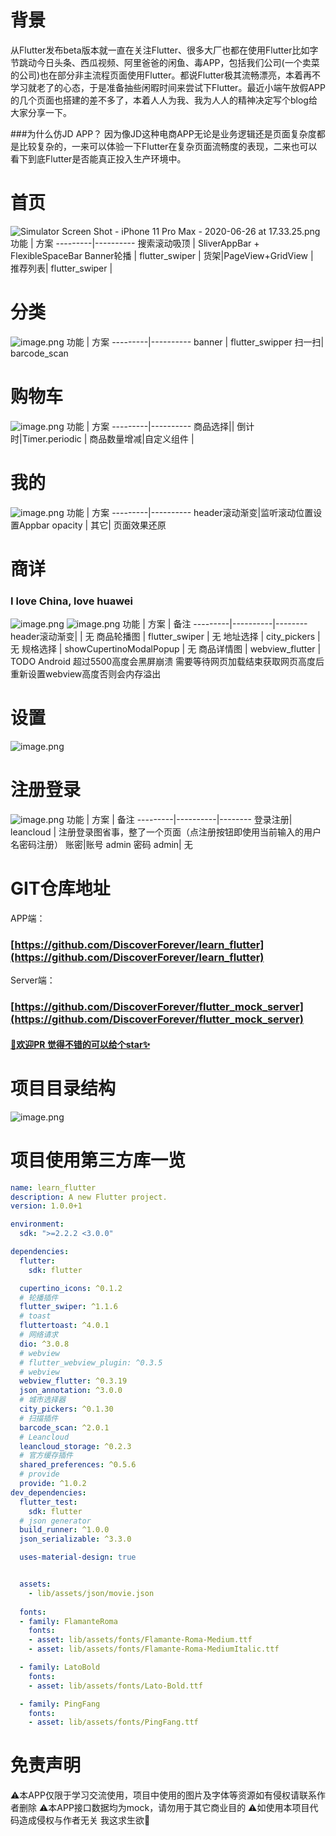 # 背景
从Flutter发布beta版本就一直在关注Flutter、很多大厂也都在使用Flutter比如字节跳动今日头条、西瓜视频、阿里爸爸的闲鱼、毒APP，包括我们公司(一个卖菜的公司)也在部分非主流程页面使用Flutter。都说Flutter极其流畅漂亮，本着再不学习就老了的心态，于是准备抽些闲暇时间来尝试下Flutter。最近小端午放假APP的几个页面也搭建的差不多了，本着人人为我、我为人人的精神决定写个blog给大家分享一下。

###为什么仿JD APP？
因为像JD这种电商APP无论是业务逻辑还是页面复杂度都是比较复杂的，一来可以体验一下Flutter在复杂页面流畅度的表现，二来也可以看下到底Flutter是否能真正投入生产环境中。

# 首页
![Simulator Screen Shot - iPhone 11 Pro Max - 2020-06-26 at 17.33.25.png](https://upload-images.jianshu.io/upload_images/11287122-67cdc04060b3e11f.png?imageMogr2/auto-orient/strip%7CimageView2/2/w/300) 
功能 | 方案 
---------|----------
 搜索滚动吸顶 | SliverAppBar + FlexibleSpaceBar 
 Banner轮播 | flutter_swiper | 
 货架|PageView+GridView |  
 推荐列表| flutter_swiper |  

# 分类
![image.png](https://upload-images.jianshu.io/upload_images/11287122-01146d27776a5ff0.png?imageMogr2/auto-orient/strip%7CimageView2/2/w/300)
功能 | 方案 
---------|----------
 banner | flutter_swipper
 扫一扫| barcode_scan

# 购物车
![image.png](https://upload-images.jianshu.io/upload_images/11287122-e13f608f7c6f8f93.png?imageMogr2/auto-orient/strip%7CimageView2/2/w/300)
功能 | 方案
---------|----------
 商品选择|| 
 倒计时|Timer.periodic | 
 商品数量增减|自定义组件 | 
# 我的
![image.png](https://upload-images.jianshu.io/upload_images/11287122-be12aa8619616eb3.png?imageMogr2/auto-orient/strip%7CimageView2/2/w/300)
功能 | 方案
---------|----------
 header滚动渐变|监听滚动位置设置Appbar opacity | 
 其它| 页面效果还原 

# 商详
### I love China, love huawei
![image.png](https://upload-images.jianshu.io/upload_images/11287122-e2e898be0fe1f0e2.png?imageMogr2/auto-orient/strip%7CimageView2/2/w/300)
![image.png](https://upload-images.jianshu.io/upload_images/11287122-03d852633e8ce61e.png?imageMogr2/auto-orient/strip%7CimageView2/2/w/300)
功能 | 方案 | 备注
---------|----------|--------
 header滚动渐变| | 无
 商品轮播图 | flutter_swiper | 无
 地址选择 | city_pickers | 无
 规格选择 | showCupertinoModalPopup | 无
 商品详情图 | webview_flutter | TODO Android 超过5500高度会黑屏崩溃 需要等待网页加载结束获取网页高度后重新设置webview高度否则会内存溢出

# 设置
![image.png](https://upload-images.jianshu.io/upload_images/11287122-283f81c93803ae2c.png?imageMogr2/auto-orient/strip%7CimageView2/2/w/400)

# 注册登录


![image.png](https://upload-images.jianshu.io/upload_images/11287122-e6a6476ea1166ca0.png?imageMogr2/auto-orient/strip%7CimageView2/2/w/400)
功能 | 方案 | 备注
---------|----------|--------
 登录注册| leancloud | 注册登录图省事，整了一个页面（点注册按钮即使用当前输入的用户名密码注册）
账密|账号 admin 密码 admin| 无



# GIT仓库地址
APP端：
### [https://github.com/DiscoverForever/learn_flutter](https://github.com/DiscoverForever/learn_flutter)
Server端：
### [https://github.com/DiscoverForever/flutter_mock_server](https://github.com/DiscoverForever/flutter_mock_server)
#### [👏欢迎PR 觉得不错的可以给个star✨](https://github.com/DiscoverForever/learn_flutter)

# 项目目录结构
![image.png](https://upload-images.jianshu.io/upload_images/11287122-f05d9c3aecaa1242.png?imageMogr2/auto-orient/strip%7CimageView2/2/w/200)

 # 项目使用第三方库一览
```yaml
name: learn_flutter
description: A new Flutter project.
version: 1.0.0+1

environment:
  sdk: ">=2.2.2 <3.0.0"

dependencies:
  flutter:
    sdk: flutter

  cupertino_icons: ^0.1.2
  # 轮播插件
  flutter_swiper: ^1.1.6
  # toast
  fluttertoast: ^4.0.1
  # 网络请求
  dio: ^3.0.8
  # webview
  # flutter_webview_plugin: ^0.3.5
  # webview
  webview_flutter: ^0.3.19
  json_annotation: ^3.0.0
  # 城市选择器
  city_pickers: ^0.1.30
  # 扫描插件
  barcode_scan: ^2.0.1
  # Leancloud
  leancloud_storage: ^0.2.3
  # 官方缓存插件
  shared_preferences: ^0.5.6
  # provide
  provide: ^1.0.2
dev_dependencies:
  flutter_test:
    sdk: flutter
  # json generator
  build_runner: ^1.0.0
  json_serializable: ^3.3.0

  uses-material-design: true


  assets:
    - lib/assets/json/movie.json
 
  fonts:
  - family: FlamanteRoma
    fonts:
    - asset: lib/assets/fonts/Flamante-Roma-Medium.ttf
    - asset: lib/assets/fonts/Flamante-Roma-MediumItalic.ttf

  - family: LatoBold
    fonts:
    - asset: lib/assets/fonts/Lato-Bold.ttf

  - family: PingFang
    fonts:
    - asset: lib/assets/fonts/PingFang.ttf

```
# 免责声明
⚠️本APP仅限于学习交流使用，项目中使用的图片及字体等资源如有侵权请联系作者删除
⚠️本APP接口数据均为mock，请勿用于其它商业目的
⚠️如使用本项目代码造成侵权与作者无关
我这求生欲🤔
